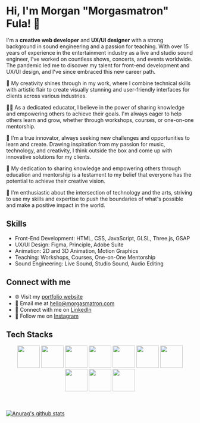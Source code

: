 # Hi, I'm Morgan "Morgasmatron" Fula! 👋

I'm a **creative web developer** and **UX/UI designer** with a strong background in sound engineering and a passion for teaching. With over 15 years of experience in the entertainment industry as a live and studio sound engineer, I've worked on countless shows, concerts, and events worldwide. The pandemic led me to discover my talent for front-end development and UX/UI design, and I've since embraced this new career path.

🎨 My creativity shines through in my work, where I combine technical skills with artistic flair to create visually stunning and user-friendly interfaces for clients across various industries.

👨‍🏫 As a dedicated educator, I believe in the power of sharing knowledge and empowering others to achieve their goals. I'm always eager to help others learn and grow, whether through workshops, courses, or one-on-one mentorship.

🚀 I'm a true innovator, always seeking new challenges and opportunities to learn and create. Drawing inspiration from my passion for music, technology, and creativity, I think outside the box and come up with innovative solutions for my clients.

🌟 My dedication to sharing knowledge and empowering others through education and mentorship is a testament to my belief that everyone has the potential to achieve their creative vision.

🎵 I'm enthusiastic about the intersection of technology and the arts, striving to use my skills and expertise to push the boundaries of what's possible and make a positive impact in the world.

## Skills

- Front-End Development: HTML, CSS, JavaScript, GLSL, Three.js, GSAP
- UX/UI Design: Figma, Principle, Adobe Suite
- Animation: 2D and 3D Animation, Motion Graphics
- Teaching: Workshops, Courses, One-on-One Mentorship
- Sound Engineering: Live Sound, Studio Sound, Audio Editing

## Connect with me

- 🌐 Visit my [portfolio website](https://morgasmatron.com)
- 📧 Email me at [hello@morgasmatron.com](mailto:hello@morgasmatron.com)
- 💼 Connect with me on [LinkedIn](https://www.linkedin.com/in/morganfula)
- 📸 Follow me on [Instagram](https://www.instagram.com/morgasmatron)



## Tech Stacks

<div style="text-align: center;">
<img src="https://assets.codepen.io/5219064/ts-logo.png" alt="" height="60" padding="12px 18px" />
<img src="https://assets.codepen.io/5219064/three-logo.png" alt="" height="60" padding="12px 18px" />
<img src="https://assets.codepen.io/5219064/sass-logo.png" alt="" height="60" padding="12px 18px" />
<img src="https://assets.codepen.io/5219064/nuxt-logo.png" alt="" height="60" padding="12px 18px" />
<img src="https://assets.codepen.io/5219064/node-logo.png" alt="" height="60" padding="12px 18px" />
<img src="https://assets.codepen.io/5219064/logo-vue.png" alt="" height="60" padding="12px 18px" />
<img src="https://assets.codepen.io/5219064/js-logo.png" alt="" height="60" padding="12px 18px" />
<img src="https://assets.codepen.io/5219064/html-logo.png" alt="" height="60" padding="12px 18px" />
<img src="https://assets.codepen.io/5219064/glsl-logo.png" alt="" height="60" padding="12px 18px" />
<img src="https://assets.codepen.io/5219064/css-logo.png" alt="" height="60" padding="12px 18px" />
</div>

<br> 
<br>


[![Anurag's github stats](https://github-readme-stats.vercel.app/api?username=morganfula&count_private=true&show_icons=true&theme=default)](https://github.com/anuraghazra/github-readme-stats)


